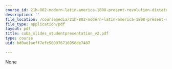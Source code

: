 ```yaml
---
course_id: 21h-802-modern-latin-america-1808-present-revolution-dictatorship-democracy-spring-2005
description: ''
file_location: /coursemedia/21h-802-modern-latin-america-1808-present-revolution-dictatorship-democracy-spring-2005/bd0ae1aeff7efc580976716958de7487_cuba_slides_studentpresentation_v2.pdf
file_type: application/pdf
layout: pdf
title: cuba_slides_studentpresentation_v2.pdf
type: course
uid: bd0ae1aeff7efc580976716958de7487

---
```

None